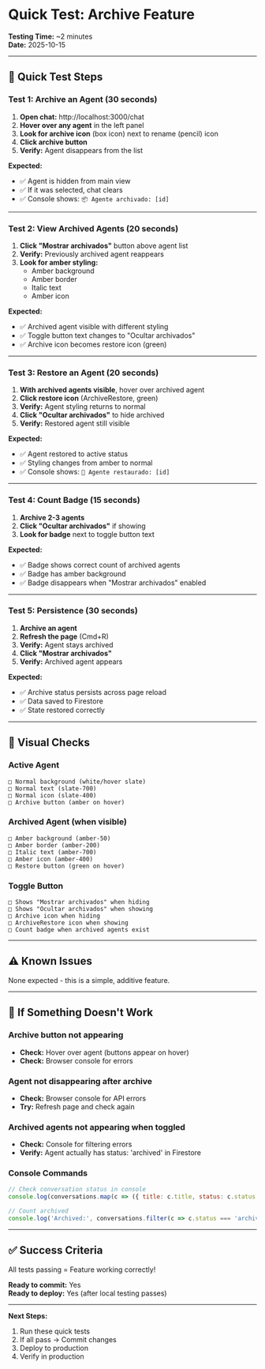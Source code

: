 # Quick Test: Archive Feature

**Testing Time:** ~2 minutes  
**Date:** 2025-10-15

---

## 🚀 Quick Test Steps

### Test 1: Archive an Agent (30 seconds)

1. **Open chat:** http://localhost:3000/chat
2. **Hover over any agent** in the left panel
3. **Look for archive icon** (box icon) next to rename (pencil) icon
4. **Click archive button**
5. **Verify:** Agent disappears from the list

**Expected:**
- ✅ Agent is hidden from main view
- ✅ If it was selected, chat clears
- ✅ Console shows: `📦 Agente archivado: [id]`

---

### Test 2: View Archived Agents (20 seconds)

1. **Click "Mostrar archivados"** button above agent list
2. **Verify:** Previously archived agent reappears
3. **Look for amber styling:**
   - Amber background
   - Amber border
   - Italic text
   - Amber icon

**Expected:**
- ✅ Archived agent visible with different styling
- ✅ Toggle button text changes to "Ocultar archivados"
- ✅ Archive icon becomes restore icon (green)

---

### Test 3: Restore an Agent (20 seconds)

1. **With archived agents visible**, hover over archived agent
2. **Click restore icon** (ArchiveRestore, green)
3. **Verify:** Agent styling returns to normal
4. **Click "Ocultar archivados"** to hide archived
5. **Verify:** Restored agent still visible

**Expected:**
- ✅ Agent restored to active status
- ✅ Styling changes from amber to normal
- ✅ Console shows: `📂 Agente restaurado: [id]`

---

### Test 4: Count Badge (15 seconds)

1. **Archive 2-3 agents**
2. **Click "Ocultar archivados"** if showing
3. **Look for badge** next to toggle button text

**Expected:**
- ✅ Badge shows correct count of archived agents
- ✅ Badge has amber background
- ✅ Badge disappears when "Mostrar archivados" enabled

---

### Test 5: Persistence (30 seconds)

1. **Archive an agent**
2. **Refresh the page** (Cmd+R)
3. **Verify:** Agent stays archived
4. **Click "Mostrar archivados"**
5. **Verify:** Archived agent appears

**Expected:**
- ✅ Archive status persists across page reload
- ✅ Data saved to Firestore
- ✅ State restored correctly

---

## 🎨 Visual Checks

### Active Agent
```
□ Normal background (white/hover slate)
□ Normal text (slate-700)
□ Normal icon (slate-400)
□ Archive button (amber on hover)
```

### Archived Agent (when visible)
```
□ Amber background (amber-50)
□ Amber border (amber-200)
□ Italic text (amber-700)
□ Amber icon (amber-400)
□ Restore button (green on hover)
```

### Toggle Button
```
□ Shows "Mostrar archivados" when hiding
□ Shows "Ocultar archivados" when showing
□ Archive icon when hiding
□ ArchiveRestore icon when showing
□ Count badge when archived agents exist
```

---

## ⚠️ Known Issues

None expected - this is a simple, additive feature.

---

## 🐛 If Something Doesn't Work

### Archive button not appearing
- **Check:** Hover over agent (buttons appear on hover)
- **Check:** Browser console for errors

### Agent not disappearing after archive
- **Check:** Browser console for API errors
- **Try:** Refresh page and check again

### Archived agents not appearing when toggled
- **Check:** Console for filtering errors
- **Verify:** Agent actually has status: 'archived' in Firestore

### Console Commands
```javascript
// Check conversation status in console
console.log(conversations.map(c => ({ title: c.title, status: c.status })))

// Count archived
console.log('Archived:', conversations.filter(c => c.status === 'archived').length)
```

---

## ✅ Success Criteria

All tests passing = Feature working correctly!

**Ready to commit:** Yes  
**Ready to deploy:** Yes (after local testing passes)

---

**Next Steps:**
1. Run these quick tests
2. If all pass → Commit changes
3. Deploy to production
4. Verify in production

